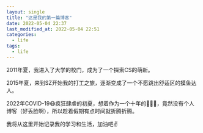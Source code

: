 ```yaml
---
layout: single
title: "这是我的第一篇博客"
date: 2022-05-04 22:37
last_modified_at: 2022-05-04 22:51
categories:
  - life
tags:
  - life
---
```


2011年夏，我进入了大学的校门，成为了一个探索CS的萌新。

2015年夏，来到SZ开始我的打工之旅，逐渐变成了一个不愿跳出舒适区的摸鱼达人。

2022年COVID-19😷疯狂肆虐的初夏，想着作为一个十年的👨🏻‍💻，竟然没有个人博客（好丢脸啊），所以趁着假期有点时间就折腾折腾。

我将从这里开始记录我的学习和生活，加油吧✌️